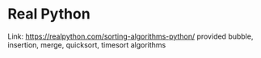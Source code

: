 # Real Python
Link: https://realpython.com/sorting-algorithms-python/
provided bubble, insertion, merge, quicksort, timesort algorithms
